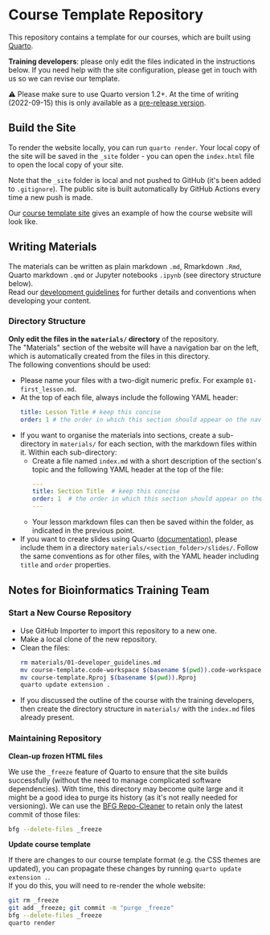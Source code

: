 # Course Template Repository

This repository contains a template for our courses, which are built using [Quarto](https://quarto.org/).

**Training developers**: please only edit the files indicated in the instructions below. 
If you need help with the site configuration, please get in touch with us so we can revise our template. 

:warning: Please make sure to use Quarto version 1.2+. At the time of writing (2022-09-15) this is only available as a [pre-release version](https://quarto.org/docs/download/prerelease.html).


## Build the Site

To render the website locally, you can run `quarto render`.
Your local copy of the site will be saved in the `_site` folder - you can open the `index.html` file to open the local copy of your site.  

Note that the `_site` folder is local and not pushed to GitHub (it's been added to `.gitignore`). 
The public site is built automatically by GitHub Actions every time a new push is made.

Our [course template site](https://cambiotraining.github.io/quarto-course-template/) gives an example of how the course website will look like.


## Writing Materials

The materials can be written as plain markdown `.md`, Rmarkdown `.Rmd`, Quarto markdown `.qmd` or Jupyter notebooks `.ipynb` (see directory structure below).  
Read our [development guidelines]() for further details and conventions when developing your content.


### Directory Structure

**Only edit the files in the `materials/` directory** of the repository.  
The "Materials" section of the website will have a navigation bar on the left, which is automatically created from the files in this directory.  
The following conventions should be used: 

- Please name your files with a two-digit numeric prefix. For example `01-first_lesson.md`. 
- At the top of each file, always include the following YAML header:
  ```yml
  title: Lesson Title # keep this concise
  order: 1 # the order in which this section should appear on the navbar
  ```
- If you want to organise the materials into sections, create a sub-directory in `materials/` for each section, with the markdown files within it. Within each sub-directory:
  - Create a file named `index.md` with a short description of the section's topic and the following YAML header at the top of the file:
      ```yml
      ---
      title: Section Title  # keep this concise
      order: 1  # the order in which this section should appear on the navbar
      ---
      ```
  - Your lesson markdown files can then be saved within the folder, as indicated in the previous point. 
- If you want to create slides using Quarto ([documentation](https://quarto.org/docs/presentations/)), please include them in a directory `materials/<section_folder>/slides/`. Follow the same conventions as for other files, with the YAML header including `title` and `order` properties. 


## Notes for Bioinformatics Training Team

### Start a New Course Repository

- Use GitHub Importer to import this repository to a new one.
- Make a local clone of the new repository.
- Clean the files:
  ```bash
  rm materials/01-developer_guidelines.md
  mv course-template.code-workspace $(basename $(pwd)).code-workspace
  mv course-template.Rproj $(basename $(pwd)).Rproj
  quarto update extension .
  ```
- If you discussed the outline of the course with the training developers, then create the directory structure in `materials/` with the `index.md` files already present.

### Maintaining Repository

**Clean-up frozen HTML files**

We use the `_freeze` feature of Quarto to ensure that the site builds successfully (without the need to manage complicated software dependencies).
With time, this directory may become quite large and it might be a good idea to purge its history (as it's not really needed for versioning).
We can use the [BFG Repo-Cleaner](https://rtyley.github.io/bfg-repo-cleaner/) to retain only the latest commit of those files:

```bash
bfg --delete-files _freeze
```

**Update course template**

If there are changes to our course template format (e.g. the CSS themes are updated), you can propagate these changes by running `quarto update extension .`.  
If you do this, you will need to re-render the whole website: 

```bash
git rm _freeze
git add _freeze; git commit -m "purge _freeze"
bfg --delete-files _freeze
quarto render
```